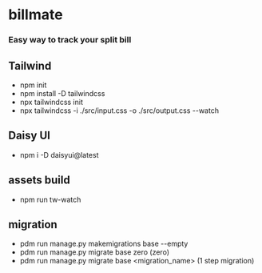 # billmate

### Easy way to track your split bill

## Tailwind
- npm init
- npm install -D tailwindcss
- npx tailwindcss init
- npx tailwindcss -i ./src/input.css -o ./src/output.css --watch

## Daisy UI
- npm i -D daisyui@latest

## assets build
- npm run tw-watch

## migration
- pdm run manage.py makemigrations base --empty
- pdm run manage.py migrate base zero (zero)
- pdm run manage.py migrate base <migration_name> (1 step migration)